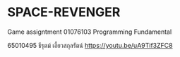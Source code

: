 # SPACE-REVENGER
Game assigntment 01076103 Programming Fundamental

65010495 ธีรุตม์ เอี้ยวสกุลรัตน์
https://youtu.be/uA9Tif3ZFC8
